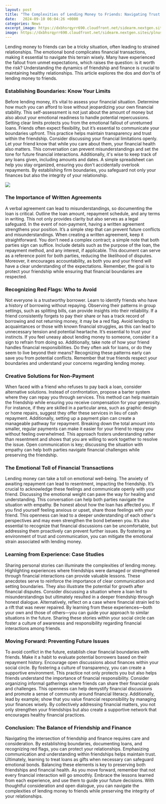 ```yaml
---
layout: post
title: "The Complexities of Lending Money to Friends: Navigating Trust and Financial Boundaries"
date:   2024-09-10 06:04:26 +0000
categories: News
excerpt_image: https://dxbhsrqyrr690.cloudfront.net/sidearm.nextgen.sites/plnusealions.com/images/responsive_2023/default_image.png
image: https://dxbhsrqyrr690.cloudfront.net/sidearm.nextgen.sites/plnusealions.com/images/responsive_2023/default_image.png
---
```


Lending money to friends can be a tricky situation, often leading to strained relationships. The emotional bond complicates financial transactions, making it essential to navigate this terrain wisely. Many have experienced the fallout from unmet expectations, which raises the question: is it worth the risk? Understanding the dynamics of friendship and finance is crucial to maintaining healthy relationships. This article explores the dos and don'ts of lending money to friends.
### Establishing Boundaries: Know Your Limits
Before lending money, it’s vital to assess your financial situation. Determine how much you can afford to lose without jeopardizing your own financial stability. This self-assessment is not just about the amount of money but also about your emotional readiness to handle potential repercussions. Setting clear limits protects you from the emotional fallout of unreturned loans. Friends often expect flexibility, but it’s essential to communicate your boundaries upfront. This practice helps maintain transparency and trust within the friendship.
Consider discussing your financial limitations openly. Let your friend know that while you care about them, your financial health also matters. This conversation can prevent misunderstandings and set the tone for future financial interactions. Additionally, it's wise to keep track of any loans given, including amounts and dates. A simple spreadsheet can help you stay organized, ensuring you don't accidentally overlook repayments. By establishing firm boundaries, you safeguard not only your finances but also the integrity of your relationship.

![](https://dxbhsrqyrr690.cloudfront.net/sidearm.nextgen.sites/plnusealions.com/images/responsive_2023/default_image.png)
### The Importance of Written Agreements
A verbal agreement can lead to misunderstandings, so documenting the loan is critical. Outline the loan amount, repayment schedule, and any terms in writing. This not only provides clarity but also serves as a legal safeguard. In the event of non-payment, having a written agreement strengthens your position. It’s a simple step that can prevent future conflicts and misunderstandings.
When creating a written agreement, keep it straightforward. You don’t need a complex contract; a simple note that both parties sign can suffice. Include details such as the purpose of the loan, the repayment method, and any interest, if applicable. This document can serve as a reference point for both parties, reducing the likelihood of disputes. Moreover, it encourages accountability, as both you and your friend will have a clear understanding of the expectations. Remember, the goal is to protect your friendship while ensuring that financial boundaries are respected.
### Recognizing Red Flags: Who to Avoid
Not everyone is a trustworthy borrower. Learn to identify friends who have a history of borrowing without repaying. Observing their patterns in group settings, such as splitting bills, can provide insights into their reliability. If a friend consistently forgets to pay their share or has a track record of borrowing and not returning money, it may be a red flag. Avoid lending to acquaintances or those with known financial struggles, as this can lead to unnecessary tension and potential heartache.
It’s essential to trust your instincts. If you feel uneasy about lending money to someone, consider it a sign to refrain from doing so. Additionally, take note of how your friend handles financial responsibilities. Do they often ask for loans, or do they seem to live beyond their means? Recognizing these patterns early can save you from potential conflicts. Remember that true friends respect your boundaries and understand your concerns regarding lending money.
### Creative Solutions for Non-Payment
When faced with a friend who refuses to pay back a loan, consider alternative solutions. Instead of confrontation, propose a barter system where they can repay you through services. This method can help maintain the friendship while ensuring you receive compensation for your generosity. For instance, if they are skilled in a particular area, such as graphic design or home repairs, suggest they offer these services in lieu of cash repayment. 
Additionally, setting up a payment plan can create a manageable pathway for repayment. Breaking down the total amount into smaller, regular payments can make it easier for your friend to repay you without feeling overwhelmed. This approach fosters understanding rather than resentment and shows that you are willing to work together to resolve the issue. Open communication is key; discussing the situation with empathy can help both parties navigate financial challenges while preserving the friendship.
### The Emotional Toll of Financial Transactions
Lending money can take a toll on emotional well-being. The anxiety of awaiting repayment can lead to resentment, impacting the friendship. It’s crucial to acknowledge these feelings and communicate openly with your friend. Discussing the emotional weight can pave the way for healing and understanding. This conversation can help both parties navigate the situation with empathy.
Be honest about how the loan has affected you. If you find yourself feeling anxious or upset, share those feelings with your friend. This openness can lead to a deeper understanding of each other's perspectives and may even strengthen the bond between you. It’s also essential to recognize that financial discussions can be uncomfortable, but addressing them proactively can prevent further issues. By fostering an environment of trust and communication, you can mitigate the emotional strain associated with lending money.
### Learning from Experience: Case Studies
Sharing personal stories can illuminate the complexities of lending money. Highlighting experiences where friendships were damaged or strengthened through financial interactions can provide valuable lessons. These anecdotes serve to reinforce the importance of clear communication and setting boundaries. They also illustrate the potential for growth after financial disputes. 
Consider discussing a situation where a loan led to misunderstandings but ultimately resulted in a deeper friendship through honest dialogue. Alternatively, reflect on a case where financial strain led to a rift that was never repaired. By learning from these experiences—both your own and those of others—you can guide your approach to similar situations in the future. Sharing these stories within your social circle can foster a culture of awareness and responsibility regarding financial interactions among friends.
### Moving Forward: Preventing Future Issues
To avoid conflict in the future, establish clear financial boundaries with friends. Make it a habit to evaluate potential borrowers based on their repayment history. Encourage open discussions about finances within your social circle. By fostering a culture of transparency, you can create a supportive environment. This practice not only protects you but also helps friends understand the importance of financial responsibility.
Consider organizing informal gatherings where friends can share their financial goals and challenges. This openness can help demystify financial discussions and promote a sense of community around financial literacy. Additionally, lead by example; show that you value financial responsibility by managing your finances wisely. By collectively addressing financial matters, you not only strengthen your friendships but also create a supportive network that encourages healthy financial practices.
### Conclusion: The Balance of Friendship and Finance
Navigating the intersection of friendship and finance requires care and consideration. By establishing boundaries, documenting loans, and recognizing red flags, you can protect your relationships. Emphasizing communication and understanding within friendships helps maintain trust. Ultimately, learning to treat loans as gifts when necessary can safeguard emotional bonds. Balancing these elements is key to preserving both friendships and financial health.
As you move forward, remember that not every financial interaction will go smoothly. Embrace the lessons learned from each experience, and use them to guide your future decisions. With thoughtful consideration and open dialogue, you can navigate the complexities of lending money to friends while preserving the integrity of your relationships.